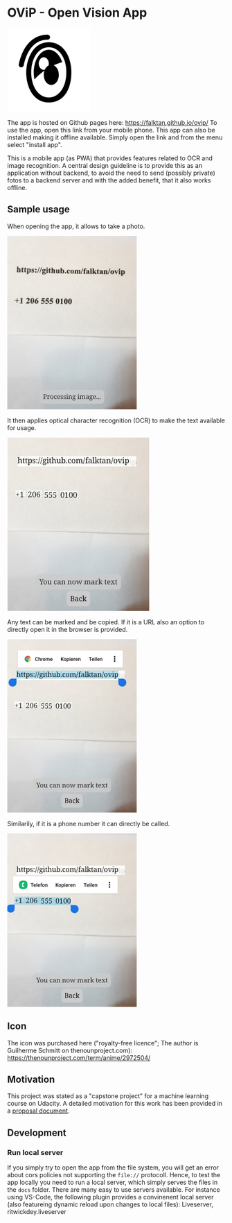 # OViP - Open Vision App
![OViP Icon](docs/images/icon_192.png)

The app is hosted on Github pages here: https://falktan.github.io/ovip/
To use the app, open this link from your mobile phone.
This app can also be installed making it offline available. Simply open the link and from the menu select "install app".

This is a mobile app (as PWA) that provides features related to OCR and image recognition. A central design guideline is to provide this as an application without backend, to avoid the need to send (possibly private) fotos to a backend server and with the added benefit, that it also works offline.

## Sample usage

When opening the app, it allows to take a photo.

<img src="sample_usage/processing.jpg" height="400">

It then applies optical character recognition (OCR) to make the text available for usage.

<img src="sample_usage/finished.jpg" height="400">

Any text can be marked and be copied. If it is a URL also an option to directly open it in the browser is provided.

<img src="sample_usage/marked_url.jpg" height="400">

Similarily, if it is a phone number it can directly be called.

<img src="sample_usage/marked_number.jpg" height="400">

## Icon
The icon was purchased here ("royalty-free licence"; The author is Guilherme Schmitt on thenounproject.com):
https://thenounproject.com/term/anime/2972504/

## Motivation
This project was stated as a "capstone project" for a machine learning course on Udacity. A detailed motivation for this work has been provided in a [proposal document](proposal.md).

## Development

### Run local server

If you simply try to open the app from the file system, you will get an error about cors policies not supporting the `file://` protocoll. Hence, to test the app locally you need to run a local server, which simply serves the files in the `docs` folder.
There are many easy to use servers available. For instance using VS-Code, the following plugin provides a convinenent local server (also featureing dynamic reload upon changes to local files): Liveserver, ritwickdey.liveserver
